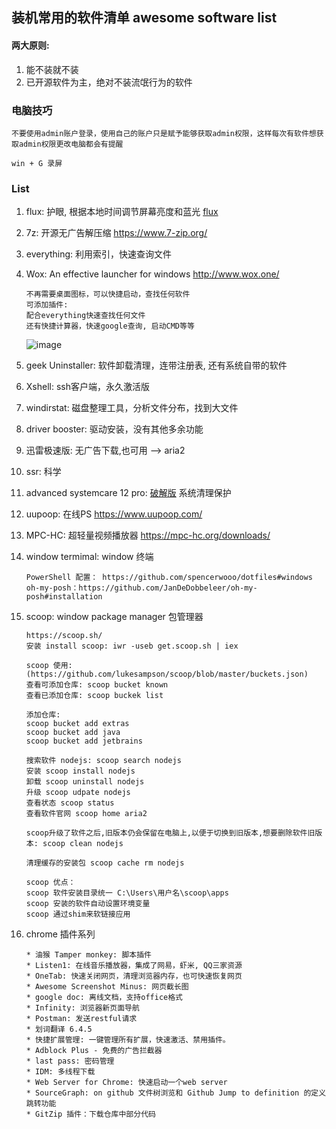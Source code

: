 ## 装机常用的软件清单 awesome software list

#### 两大原则:
1. 能不装就不装
2. 已开源软件为主，绝对不装流氓行为的软件

### 电脑技巧
```
不要使用admin账户登录，使用自己的账户只是赋予能够获取admin权限，这样每次有软件想获取admin权限更改电脑都会有提醒

win + G 录屏

```
   
### List

1. flux: 护眼, 根据本地时间调节屏幕亮度和蓝光 
  [flux](flux/)

2. 7z: 开源无广告解压缩
   https://www.7-zip.org/

3. everything: 利用索引，快速查询文件
 
4. Wox: An effective launcher for windows  http://www.wox.one/
    ```
   不再需要桌面图标，可以快捷启动，查找任何软件
   可添加插件:
   配合everything快速查找任何文件
   还有快捷计算器，快速google查询, 启动CMD等等
   ```
   ![image](Wox/wox.png)

5. geek Uninstaller: 软件卸载清理，连带注册表, 还有系统自带的软件
6. Xshell: ssh客户端，永久激活版
7. windirstat: 磁盘整理工具，分析文件分布，找到大文件
8. driver booster: 驱动安装，没有其他多余功能
9. 迅雷极速版: 无广告下载,也可用 --> aria2
10. ssr: 科学
11. advanced systemcare 12 pro: [破解版](./advanced_systemcare) 系统清理保护
12. uupoop: 在线PS https://www.uupoop.com/
13. MPC-HC: 超轻量视频播放器 https://mpc-hc.org/downloads/
14. window termimal: window 终端 
    ```
    PowerShell 配置： https://github.com/spencerwooo/dotfiles#windows 
    oh-my-posh：https://github.com/JanDeDobbeleer/oh-my-posh#installation
    ```
15. scoop: window package manager 包管理器 
    ```
    https://scoop.sh/
    安装 install scoop: iwr -useb get.scoop.sh | iex

    scoop 使用:
    (https://github.com/lukesampson/scoop/blob/master/buckets.json)
    查看可添加仓库: scoop bucket known
    查看已添加仓库: scoop buckek list

    添加仓库:
    scoop bucket add extras
    scoop bucket add java
    scoop bucket add jetbrains

    搜索软件 nodejs: scoop search nodejs
    安装 scoop install nodejs
    卸载 scoop uninstall nodejs
    升级 scoop udpate nodejs
    查看状态 scoop status
    查看软件官网 scoop home aria2

    scoop升级了软件之后,旧版本仍会保留在电脑上,以便于切换到旧版本,想要删除软件旧版本: scoop clean nodejs

    清理缓存的安装包 scoop cache rm nodejs

    scoop 优点：
    scoop 软件安装目录统一 C:\Users\用户名\scoop\apps
    scoop 安装的软件自动设置环境变量
    scoop 通过shim来软链接应用

    ```
16. chrome 插件系列
    ```
    * 油猴 Tamper monkey: 脚本插件
    * Listen1: 在线音乐播放器，集成了网易，虾米, QQ三家资源
    * OneTab: 快速关闭网页，清理浏览器内存，也可快速恢复网页
    * Awesome Screenshot Minus: 网页截长图
    * google doc: 离线文档，支持office格式
    * Infinity: 浏览器新页面导航
    * Postman: 发送restful请求
    * 划词翻译 6.4.5
    * 快捷扩展管理: 一键管理所有扩展，快速激活、禁用插件。
    * Adblock Plus - 免费的广告拦截器
    * last pass: 密码管理
    * IDM: 多线程下载
    * Web Server for Chrome: 快速启动一个web server
    * SourceGraph: on github 文件树浏览和 Github Jump to definition 的定义跳转功能
    * GitZip 插件：下载仓库中部分代码

    ```
